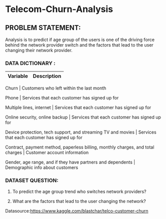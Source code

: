 # Telecom-Churn-Analysis

## PROBLEM STATEMENT:

Analysis is to predict if age group of the users is one of the driving force behind the network provider switch and the factors that lead to the user changing their network provider.

### DATA DICTIONARY :

Variable | Description
--------- |-------------

Churn     | Customers who left within the last month

Phone   | Services that each customer has signed up for

Multiple lines, internet | Services that each customer has signed up for

Online security, online backup | Services that each customer has signed up for

Device protection, tech support, and streaming TV and movies | Services that each customer has signed up for 

Contract, payment method, paperless billing, monthly charges, and total charges | Customer account information

Gender, age range, and if they have partners and dependents | Demographic info about customers


### DATASET QUESTION:

1. To predict the age group trend who switches network providers?

2. What are the factors that lead to the user changing the network?

Datasource:https://www.kaggle.com/blastchar/telco-customer-churn
